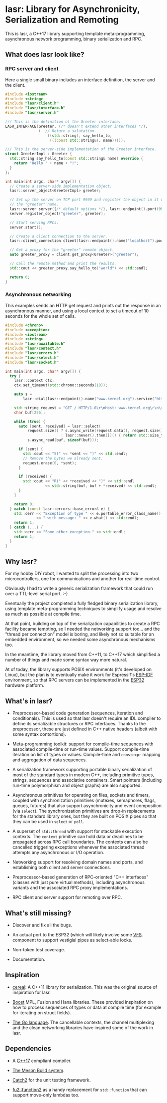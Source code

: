 # lasr: Library for Asynchronicity, Serialization and Remoting

This is lasr, a C++17 library supporting template meta-programming, asynchronous
network programming, binary serialization and RPC.

## What does lasr look like?

### RPC server and client

Here a single small binary includes an interface definition, the server and the
client.

```c++
#include <iostream>
#include <string>
#include "lasr/client.h"
#include "lasr/interface.h"
#include "lasr/server.h"

/// This is the definition of the Greeter interface.
LASR_INTERFACE(Greeter, (/* doesn't extend other interfaces */),
               (  // Return a salutation..
                   ((std::string), say_hello_to,
                    (((const std::string&), name)))));

/// This is the server-side implementation of the Greeter interface.
struct GreeterImpl : Greeter {
  std::string say_hello_to(const std::string& name) override {
    return "Hello " + name + "!";
  }
};

int main(int argc, char* argv[]) {
  // Create a server-side implementation object.
  lasr::server_object<GreeterImpl> greeter;

  // Set up the server on TCP port 9999 and register the object in it with under
  // the "greeter" name.
  lasr::server server({/* default options */}, lasr::endpoint().port(9999));
  server.register_object("greeter", greeter);

  // Start serving RPCs.
  server.start();

  // Create a client connection to the server.
  lasr::client_connection client(lasr::endpoint().name("localhost").port(9999));

  // Get a proxy for the "greeter" remote object.
  auto greeter_proxy = client.get_proxy<Greeter>("greeter");

  // Call the remote method and print the results.
  std::cout << greeter_proxy.say_hello_to("world") << std::endl;

  return 0;
}
```

### Asynchronous networking

This examples sends an HTTP get request and prints out the response in an
asynchronous manner, and using a local context to set a timeout of 10 seconds
for the whole set of calls.

```c++
#include <chrono>
#include <exception>
#include <iostream>
#include <string>
#include "lasr/awaitable.h"
#include "lasr/context.h"
#include "lasr/errors.h"
#include "lasr/select.h"
#include "lasr/socket.h"

int main(int argc, char* argv[]) {
  try {
    lasr::context ctx;
    ctx.set_timeout(std::chrono::seconds(10));

    auto s =
        lasr::dial(lasr::endpoint().name("www.kernel.org").service("http"));

    std::string request = "GET / HTTP/1.0\r\nHost: www.kernel.org\r\n\r\n";
    char buf[256];

    while (true) {
      auto [sent, received] = lasr::select(
          request.size() ? s.async_write(request.data(), request.size())
                         : lasr::never().then([]() { return std::size_t{0}; }),
          s.async_read(buf, sizeof(buf)));

      if (sent) {
        std::cout << "S(" << *sent << ")" << std::endl;
        // Remove the bytes we already sent.
        request.erase(0, *sent);
      }

      if (received) {
        std::cout << "R(" << *received << ")" << std::endl
                  << std::string(buf, buf + *received) << std::endl;
      }
    }

    return 0;
  } catch (const lasr::errors::base_error& e) {
    std::cerr << "Exception of type " << e.portable_error_class_name()
              << " with message: " << e.what() << std::endl;
    return 1;
  } catch (...) {
    std::cerr << "Some other exception." << std::endl;
    return 1;
  }
}
```

## Why lasr?

For my hobby DIY robot, I wanted to split the processing into two
microcontrollers, one for communications and another for real-time control.

Obviously I had to write a generic serialization framework that could run over a
TTL-level serial port. :-)

Eventually the project completed a fully fledged binary serialization library,
using template meta-programming techniques to simplify usage and resolve as much
as possible at compile time.

At that point, building on top of the serialization capabilities to create a
RPC facility became tempting, so I needed the networking support too...
and the "thread per connection" model is boring, and likely not so suitable for
an embedded environment, so we needed some asynchronous mechanisms too.

In the meantime, the library moved from C++11, to C++17 which simplified a
number of things and made some syntax way more natural.

At of today, the library supports POSIX environments (it's developed on Linux),
but the plan is to eventually make it work for Espressif's
[ESP-IDF](https://github.com/espressif/esp-idf1) environment, so that RPC
servers can be implemented in the
[ESP32](https://www.espressif.com/en/products/hardware/esp32/overview) hardware
platform.

## What's in lasr?

 * Preprocessor-based code generation (sequences, iteration and conditionals).
   This is used so that lasr doesn't require an IDL compiler to define its
   serializable structures or RPC interfaces. Thanks to the preprocessor, these
   are just defined in C++ native headers (albeit with some syntax contortions).

 * Meta-programming toolkit: support for compile-time sequences with associated
   compile-time or run-time values. Support compile-time iteration on list of
   types or values. Compile-time and `constexpr` mapping and aggregation of
   data sequences. 

 * A serialization framework supporting portable binary serialization of most of
   the standard types in modern C++, including primitive types, strings,
   sequences and associative containers. Smart pointers (including run-time
   polymorphism and object graphs) are also supported.

 * Asynchronous primitives for operating on files, sockets and timers, coupled
   with synchronization primitives (mutexes, semaphores, flags, queues, futures)
   that also support asynchronicity and event composition (via `select`). The
   synchronization primitives are drop-in replacements for the standard library
   ones, but they are built on POSIX pipes so that they can be used in `select`
   or `poll`.

 * A superset of `std::thread` with support for stackable execution contexts.
   The `context` primitive can hold data or deadlines to be propagated across
   RPC call boundaries. The contexts can also be cancelled triggering exceptions
   whenever the associated thread attempts any asynchronous or I/O operation.

 * Networking support for resolving domain names and ports, and establishing
   both client and server connections.

 * Preprocessor-based generation of RPC-oriented "C++ interfaces" (classes with
   just pure virtual methods), including asynchronous variants and the
   associated RPC proxy implementations.
   
 * RPC client and server support for remoting over RPC.

## What's still missing?

 * Discover and fix all the bugs.

 * An actual port to the ESP32 (which will likely involve some
   [VFS](https://docs.espressif.com/projects/esp-idf/en/latest/api-reference/storage/vfs.html).
   component to support vestigial pipes as select-able locks.
 
 * Non-token test coverage.

 * Documentation.
 
## Inspiration

 * [cereal](http://uscilab.github.io/cereal/): A C++11 library for
   serialization. This was the original source of inspiration for lasr.
   
 * [Boost](https://www.boost.org/) MPL, Fusion and Hana libraries. These
   provided inspiration on how to process sequences of types or data at compile
   time (for example for iterating on struct fields).
   
 * [The Go language](https://golang.org/). The cancellable contexts, the channel
   multiplexing and the clean networking libraries have inspired some of the
   work in lasr.
 
## Dependencies
 
 * A [C++17](https://en.wikipedia.org/wiki/C%2B%2B17) compliant compiler.

 * [The Meson Build system](https://mesonbuild.com/).
 
 * [Catch2](https://github.com/catchorg/Catch2) for the unit testing framework.

 * [fu2::function2](https://github.com/Naios/function2) as a handy replacement
   for `std::function` that can support move-only lambdas too. 